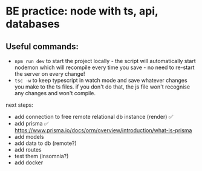 # BE practice: node with ts, api, databases

## Useful commands:

- `npm run dev` to start the project locally - the script will automatically start nodemon which will recompile every time you save - no need to re-start the server on every change!
- `tsc -w` to keep typescript in watch mode and save whatever changes you make to the ts files. if you don't do that, the js file won't recognise any changes and won't compile.

next steps:

- add connection to free remote relational db instance (render) :white_check_mark:
- add prisma :white_check_mark: https://www.prisma.io/docs/orm/overview/introduction/what-is-prisma
- add models
- add data to db (remote?)
- add routes
- test them (insomnia?)
- add docker
